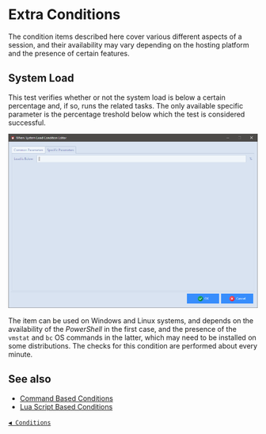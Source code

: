 # Extra Conditions

The condition items described here cover various different aspects of a session, and their availability may vary depending on the hosting platform and the presence of certain features.


## System Load

This test verifies whether or not the system load is below a certain percentage and, if so, runs the related tasks. The only available specific parameter is the percentage treshold below which the test is considered successful.

![WhenCondExtraSysload](graphics/when-cond-extra-sysload.png)

The item can be used on Windows and Linux systems, and depends on the availability of the _PowerShell_ in the first case, and the presence of the `vmstat` and `bc` OS commands in the latter, which may need to be installed on some distributions. The checks for this condition are performed about every minute.


## See also

* [Command Based Conditions](cond_actionrelated.md#command)
* [Lua Script Based Conditions](cond_actionrelated.md#lua-script)


[`◀ Conditions`](conditions.md)
